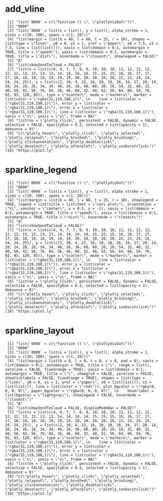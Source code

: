 # add_vline

     [1] "list(`0000` = c(\"function () \", \"plotlyVisDat\"))"                                                                                                                                                                                                                                                                                                                                                                                                                                                                                                                                                                                                                                                                                                                    
     [2] "0000"                                                                                                                                                                                                                                                                                                                                                                                                                                                                                                                                                                                                                                                                                                                                                                    
     [3] "list(`0000` = list(x = list(), y = list(), alpha_stroke = 1, sizes = c(10, 100), spans = c(1, 20)))"                                                                                                                                                                                                                                                                                                                                                                                                                                                                                                                                                                                                                                                                     
     [4] "list(margin = list(b = 40, l = 60, t = 25, r = 10), shapes = list(type = \"line\", y0 = 0, y1 = 1, yref = \"paper\", x0 = 7.5, x1 = 7.5, line = list(list())), xaxis = list(domain = 0:1, automargin = TRUE, title = \"speed\"), yaxis = list(domain = 0:1, automargin = TRUE, title = \"dist\"), hovermode = \"closest\", showlegend = FALSE)"                                                                                                                                                                                                                                                                                                                                                                                                                          
     [5] "A"                                                                                                                                                                                                                                                                                                                                                                                                                                                                                                                                                                                                                                                                                                                                                                       
     [6] "list(showSendToCloud = FALSE)"                                                                                                                                                                                                                                                                                                                                                                                                                                                                                                                                                                                                                                                                                                                                           
     [7] "list(x = list(c(4, 4, 7, 7, 8, 9, 10, 10, 10, 11, 11, 12, 12, 12, 12, 13, 13, 13, 13, 14, 14, 14, 14, 15, 15, 15, 16, 16, 17, 17, 17, 18, 18, 18, 18, 19, 19, 19, 20, 20, 20, 20, 20, 22, 23, 24, 24, 24, 24, 25)), y = list(c(2, 10, 4, 22, 16, 10, 18, 26, 34, 17, 28, 14, 20, 24, 28, 26, 34, 34, 46, 26, 36, 60, 80, 20, 26, 54, 32, 40, 32, 40, 50, 42, 56, 76, 84, 36, 46, 68, 32, 48, 52, 56, 64, 66, 54, 70, 92, 93, 120, 85)), type = \"scatter\", mode = \"markers\", marker = list(color = \"rgba(31,119,180,1)\", \n    line = list(color = \"rgba(31,119,180,1)\")), error_y = list(color = \"rgba(31,119,180,1)\"), error_x = list(color = \"rgba(31,119,180,1)\"), line = list(color = \"rgba(31,119,180,1)\"), xaxis = \"x\", yaxis = \"y\", frame = NA)"
     [8] "list(on = \"plotly_click\", persistent = FALSE, dynamic = FALSE, selectize = FALSE, opacityDim = 0.2, selected = list(opacity = 1), debounce = 0)"                                                                                                                                                                                                                                                                                                                                                                                                                                                                                                                                                                                                                       
     [9] "c(\"plotly_hover\", \"plotly_click\", \"plotly_selected\", \"plotly_relayout\", \"plotly_brushed\", \"plotly_brushing\", \"plotly_clickannotation\", \"plotly_doubleclick\", \"plotly_deselect\", \"plotly_afterplot\", \"plotly_sunburstclick\")"                                                                                                                                                                                                                                                                                                                                                                                                                                                                                                                       
    [10] "https://plot.ly"                                                                                                                                                                                                                                                                                                                                                                                                                                                                                                                                                                                                                                                                                                                                                         

# sparkline_legend

     [1] "list(`0000` = c(\"function () \", \"plotlyVisDat\"))"                                                                                                                                                                                                                                                                                                                                                                                                                                                                                                                                                                                                                                                                                                                    
     [2] "0000"                                                                                                                                                                                                                                                                                                                                                                                                                                                                                                                                                                                                                                                                                                                                                                    
     [3] "list(`0000` = list(x = list(), y = list(), alpha_stroke = 1, sizes = c(10, 100), spans = c(1, 20)))"                                                                                                                                                                                                                                                                                                                                                                                                                                                                                                                                                                                                                                                                     
     [4] "list(margin = list(b = 40, l = 60, t = 25, r = 10), showlegend = TRUE, legend = list(title = list(text = \"cars plot\"), orientation = \"h\", xanchor = \"center\", x = 0.5, y = -1), xaxis = list(domain = 0:1, automargin = TRUE, title = \"speed\"), yaxis = list(domain = 0:1, automargin = TRUE, title = \"dist\"), hovermode = \"closest\")"                                                                                                                                                                                                                                                                                                                                                                                                                       
     [5] "A"                                                                                                                                                                                                                                                                                                                                                                                                                                                                                                                                                                                                                                                                                                                                                                       
     [6] "list(showSendToCloud = FALSE)"                                                                                                                                                                                                                                                                                                                                                                                                                                                                                                                                                                                                                                                                                                                                           
     [7] "list(x = list(c(4, 4, 7, 7, 8, 9, 10, 10, 10, 11, 11, 12, 12, 12, 12, 13, 13, 13, 13, 14, 14, 14, 14, 15, 15, 15, 16, 16, 17, 17, 17, 18, 18, 18, 18, 19, 19, 19, 20, 20, 20, 20, 20, 22, 23, 24, 24, 24, 24, 25)), y = list(c(2, 10, 4, 22, 16, 10, 18, 26, 34, 17, 28, 14, 20, 24, 28, 26, 34, 34, 46, 26, 36, 60, 80, 20, 26, 54, 32, 40, 32, 40, 50, 42, 56, 76, 84, 36, 46, 68, 32, 48, 52, 56, 64, 66, 54, 70, 92, 93, 120, 85)), type = \"scatter\", mode = \"markers\", marker = list(color = \"rgba(31,119,180,1)\", \n    line = list(color = \"rgba(31,119,180,1)\")), error_y = list(color = \"rgba(31,119,180,1)\"), error_x = list(color = \"rgba(31,119,180,1)\"), line = list(color = \"rgba(31,119,180,1)\"), xaxis = \"x\", yaxis = \"y\", frame = NA)"
     [8] "list(on = \"plotly_click\", persistent = FALSE, dynamic = FALSE, selectize = FALSE, opacityDim = 0.2, selected = list(opacity = 1), debounce = 0)"                                                                                                                                                                                                                                                                                                                                                                                                                                                                                                                                                                                                                       
     [9] "c(\"plotly_hover\", \"plotly_click\", \"plotly_selected\", \"plotly_relayout\", \"plotly_brushed\", \"plotly_brushing\", \"plotly_clickannotation\", \"plotly_doubleclick\", \"plotly_deselect\", \"plotly_afterplot\", \"plotly_sunburstclick\")"                                                                                                                                                                                                                                                                                                                                                                                                                                                                                                                       
    [10] "https://plot.ly"                                                                                                                                                                                                                                                                                                                                                                                                                                                                                                                                                                                                                                                                                                                                                         

# sparkline_layout

     [1] "list(`0000` = c(\"function () \", \"plotlyVisDat\"))"                                                                                                                                                                                                                                                                                                                                                                                                                                                                                                                                                                                                                                                                                                                    
     [2] "0000"                                                                                                                                                                                                                                                                                                                                                                                                                                                                                                                                                                                                                                                                                                                                                                    
     [3] "list(`0000` = list(x = list(), y = list(), alpha_stroke = 1, sizes = c(10, 100), spans = c(1, 20)))"                                                                                                                                                                                                                                                                                                                                                                                                                                                                                                                                                                                                                                                                     
     [4] "list(margin = list(b = 0, l = 0, t = 0, r = 0, pad = 0), xaxis = list(domain = 0:1, automargin = TRUE, title = \"\", range = list(), zeroline = FALSE, fixedrange = TRUE), yaxis = list(domain = 0:1, automargin = TRUE, title = \"\", showgrid = FALSE, zeroline = FALSE, showticklabels = FALSE, fixedrange = TRUE), shapes = list(type = \"line\", y0 = 0, y1 = 1, yref = \"paper\", x0 = list(list()), x1 = list(list()), line = list(color = \"red\")), plot_bgcolor = \"rgba(0, 0, 0, 0)\", paper_bgcolor = \"rgba(0, 0, 0, 0)\", \n    hoverlabel = list(bgcolor = \"lightgray\"), showlegend = FALSE, hovermode = \"closest\")"                                                                                                                                  
     [5] "A"                                                                                                                                                                                                                                                                                                                                                                                                                                                                                                                                                                                                                                                                                                                                                                       
     [6] "list(showSendToCloud = FALSE, displayModeBar = FALSE)"                                                                                                                                                                                                                                                                                                                                                                                                                                                                                                                                                                                                                                                                                                                   
     [7] "list(x = list(c(4, 4, 7, 7, 8, 9, 10, 10, 10, 11, 11, 12, 12, 12, 12, 13, 13, 13, 13, 14, 14, 14, 14, 15, 15, 15, 16, 16, 17, 17, 17, 18, 18, 18, 18, 19, 19, 19, 20, 20, 20, 20, 20, 22, 23, 24, 24, 24, 24, 25)), y = list(c(2, 10, 4, 22, 16, 10, 18, 26, 34, 17, 28, 14, 20, 24, 28, 26, 34, 34, 46, 26, 36, 60, 80, 20, 26, 54, 32, 40, 32, 40, 50, 42, 56, 76, 84, 36, 46, 68, 32, 48, 52, 56, 64, 66, 54, 70, 92, 93, 120, 85)), type = \"scatter\", mode = \"markers\", marker = list(color = \"rgba(31,119,180,1)\", \n    line = list(color = \"rgba(31,119,180,1)\")), error_y = list(color = \"rgba(31,119,180,1)\"), error_x = list(color = \"rgba(31,119,180,1)\"), line = list(color = \"rgba(31,119,180,1)\"), xaxis = \"x\", yaxis = \"y\", frame = NA)"
     [8] "list(on = \"plotly_click\", persistent = FALSE, dynamic = FALSE, selectize = FALSE, opacityDim = 0.2, selected = list(opacity = 1), debounce = 0)"                                                                                                                                                                                                                                                                                                                                                                                                                                                                                                                                                                                                                       
     [9] "c(\"plotly_hover\", \"plotly_click\", \"plotly_selected\", \"plotly_relayout\", \"plotly_brushed\", \"plotly_brushing\", \"plotly_clickannotation\", \"plotly_doubleclick\", \"plotly_deselect\", \"plotly_afterplot\", \"plotly_sunburstclick\")"                                                                                                                                                                                                                                                                                                                                                                                                                                                                                                                       
    [10] "https://plot.ly"                                                                                                                                                                                                                                                                                                                                                                                                                                                                                                                                                                                                                                                                                                                                                         

